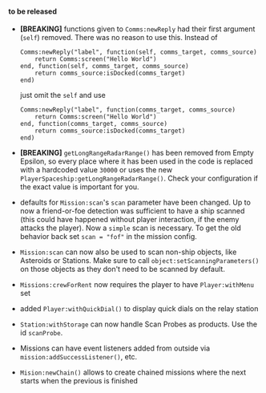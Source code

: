 #### to be released

* **[BREAKING]** functions given to `Comms:newReply` had their first argument (`self`) removed. There was no reason
  to use this. Instead of
   
      Comms:newReply("label", function(self, comms_target, comms_source)
          return Comms:screen("Hello World")
      end, function(self, comms_target, comms_source)
          return comms_source:isDocked(comms_target)
      end)
    
  just omit the `self` and use
  
      Comms:newReply("label", function(comms_target, comms_source)
          return Comms:screen("Hello World")
      end, function(comms_target, comms_source)
          return comms_source:isDocked(comms_target)
      end)

* **[BREAKING]** `getLongRangeRadarRange()` has been removed from Empty Epsilon, so every place where
  it has been used in the code is replaced with a hardcoded value `30000` or uses the new
  `PlayerSpaceship:getLongRangeRadarRange()`. Check your configuration if the exact value is important for you. 

* defaults for `Mission:scan`'s `scan` parameter have been changed. Up to now a friend-or-foe detection
  was sufficient to have a ship scanned (this could have happened without player interaction, if the enemy
  attacks the player). Now a `simple` scan is necessary. To get the old behavior back set `scan = "fof"`
  in the mission config.
* `Mission:scan` can now also be used to scan non-ship objects, like Asteroids or Stations. Make sure to call
  `object:setScanningParameters()` on those objects as they don't need to be scanned by default. 
* `Missions:crewForRent` now requires the player to have `Player:withMenu` set
* added `Player:withQuickDial()` to display quick dials on the relay station
* `Station:withStorage` can now handle Scan Probes as products. Use the id `scanProbe`.
* Missions can have event listeners added from outside via `mission:addSuccessListener()`, etc.
* `Mision:newChain()` allows to create chained missions where the next starts when the previous is finished
